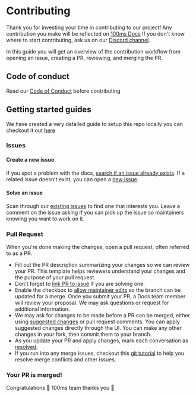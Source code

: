 # Contributing

Thank you for investing your time in contributing to our project! Any contribution you make will be reflected on [100ms Docs](https://docs.100ms.live/) If you don't know where to start contributing, ask us on our [Discord channel](http://100ms.live/discord).

In this guide you will get an overview of the contribution workflow from opening an issue, creating a PR, reviewing, and merging the PR.

## Code of conduct

Read our [Code of Conduct](CODE_OF_CONDUCT.md) before contributing

## Getting started guides

We have created a very detailed guide to setup this repo locally you can checkout it out [here](https://github.com/100mslive/100ms-react-native#-getting-started)

### Issues

#### Create a new issue

If you spot a problem with the docs, [search if an issue already exists](https://docs.github.com/en/github/searching-for-information-on-github/searching-on-github/searching-issues-and-pull-requests#search-by-the-title-body-or-comments). If a related issue doesn't exist, you can open a [new issue](https://github.com/100mslive/100ms-react-native/issues/new).

#### Solve an issue

Scan through our [existing issues](https://github.com/100mslive/100ms-react-native/issues) to find one that interests you. Leave a comment on the issue asking if you can pick up the issue so maintainers knowing you want to work on it.

### Pull Request

When you're done making the changes, open a pull request, often referred to as a PR.

- Fill out the PR description summarizing your changes so we can review your PR. This template helps reviewers understand your changes and the purpose of your pull request.
- Don't forget to [link PR to issue](https://docs.github.com/en/issues/tracking-your-work-with-issues/linking-a-pull-request-to-an-issue) if you are solving one.
- Enable the checkbox to [allow maintainer edits](https://docs.github.com/en/github/collaborating-with-issues-and-pull-requests/allowing-changes-to-a-pull-request-branch-created-from-a-fork) so the branch can be updated for a merge. Once you submit your PR, a Docs team member will review your proposal. We may ask questions or request for additional information.
- We may ask for changes to be made before a PR can be merged, either using [suggested changes](https://docs.github.com/en/github/collaborating-with-issues-and-pull-requests/incorporating-feedback-in-your-pull-request) or pull request comments. You can apply suggested changes directly through the UI. You can make any other changes in your fork, then commit them to your branch.
- As you update your PR and apply changes, mark each conversation as [resolved](https://docs.github.com/en/github/collaborating-with-issues-and-pull-requests/commenting-on-a-pull-request#resolving-conversations).
- If you run into any merge issues, checkout this [git tutorial](https://lab.github.com/githubtraining/managing-merge-conflicts) to help you resolve merge conflicts and other issues.

### Your PR is merged!

Congratulations 🎉 100ms team thanks you 🥳
